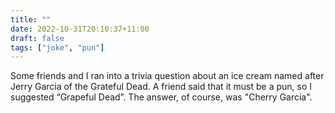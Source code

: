 ```yaml
---
title: ""
date: 2022-10-31T20:10:37+11:00
draft: false
tags: ["joke", "pun"]
---
```

Some friends and I ran into a trivia question about an ice cream named after Jerry Garcia of the Grateful Dead. A friend said that it must be a pun, so I suggested “Grapeful Dead”. The answer, of course, was "Cherry Garcia".
